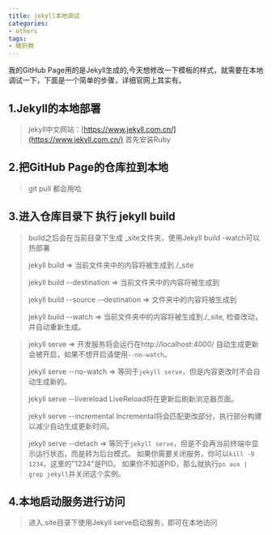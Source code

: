 ```yaml
---
title: jekyll本地调试
categories:
- others
tags:
- 瞎折腾
---
```


我的GitHub Page用的是Jekyll生成的,今天想修改一下模板的样式，就需要在本地调试一下，下面是一个简单的步骤，详细官网上其实有。

<!-- more -->

## 1.Jekyll的本地部署

> jekyll中文网站：[https://www.jekyll.com.cn/](https://www.jekyll.com.cn/)
> 首先安装Ruby

## 2.把GitHub Page的仓库拉到本地

> git pull 都会用哈

## 3.进入仓库目录下 执行 jekyll build

> build之后会在当前目录下生成 _site文件夹，使用Jekyll build -watch可以热部署
>
> jekyll build
> => 当前文件夹中的内容将被生成到./_site
>
> jekyll build --destination <destination>
> => 当前文件夹中的内容将被生成到<destination>
>
> jekyll build --source <source> --destination <destination>
> => <source>文件夹中的内容将被生成到<destination>
> 
>jekyll build --watch
> => 当前文件夹中的内容将被生成到./_site,
>    检查改动，并自动重新生成。

> jekyll serve
>  => 开发服务将会运行在http://localhost:4000/
>  自动生成更新会被开启，如果不想开启请使用`--no-watch`。
> 
> jekyll serve --no-watch
>  => 等同于`jekyll serve`，但是内容更改时不会自动生成新的。
>
> jekyll serve --livereload
> LiveReload将在更新后刷新浏览器页面。
> 
> jekyll serve --incremental
> Incremental将会匹配更改部分，执行部分构建以减少自动生成更新时间。
>
>jekyll serve --detach
> => 等同于`jekyll serve`，但是不会再当前终端中显示运行状态，而是转为后台模式。
>    如果你需要关闭服务，你可以`kill -9 1234`，这里的"1234"是PID。
>    如果你不知道PID，那么就执行`ps aux | grep jekyll`并关闭这个实例。

## 4.本地启动服务进行访问

> 进入.site目录下使用Jekyll serve启动服务，即可在本地访问
